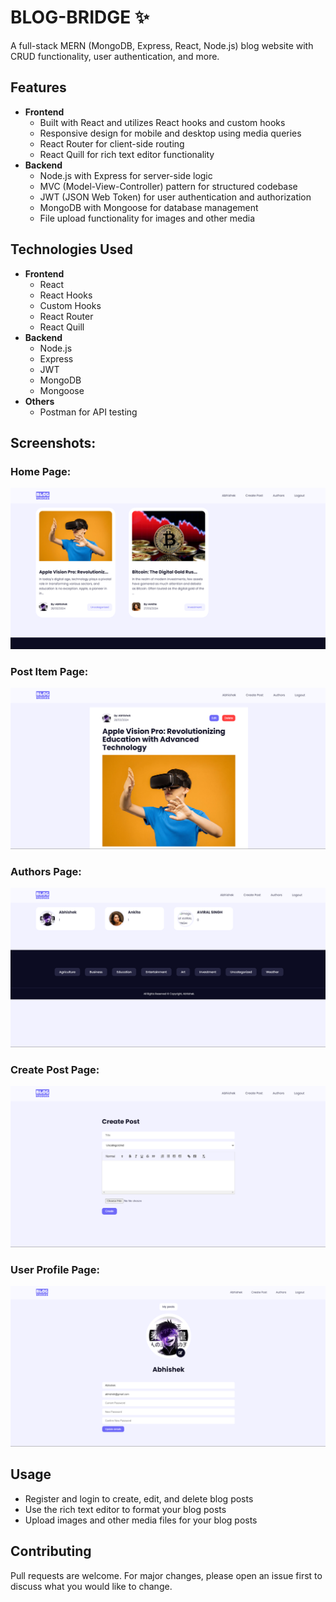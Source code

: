 # BLOG-BRIDGE ✨

A full-stack MERN (MongoDB, Express, React, Node.js) blog website with CRUD functionality, user authentication, and more.

## Features

-   **Frontend**
    -   Built with React and utilizes React hooks and custom hooks
    -   Responsive design for mobile and desktop using media queries
    -   React Router for client-side routing
    -   React Quill for rich text editor functionality
-   **Backend**
    -   Node.js with Express for server-side logic
    -   MVC (Model-View-Controller) pattern for structured codebase
    -   JWT (JSON Web Token) for user authentication and authorization
    -   MongoDB with Mongoose for database management
    -   File upload functionality for images and other media

## Technologies Used

-   **Frontend**
    -   React
    -   React Hooks
    -   Custom Hooks
    -   React Router
    -   React Quill
-   **Backend**
    -   Node.js
    -   Express
    -   JWT
    -   MongoDB
    -   Mongoose
-   **Others**
    -   Postman for API testing

## Screenshots:

### Home Page:

![alt text](client/public/aa1.png)

### Post Item Page:

![alt text](client/public/aa2.png)

### Authors Page:

![alt text](client/public/aa3.png)

### Create Post Page:

![alt text](client/public/aa4.png)

### User Profile Page:

![alt text](client/public/aa5.png)

## Usage

-   Register and login to create, edit, and delete blog posts
-   Use the rich text editor to format your blog posts
-   Upload images and other media files for your blog posts

## Contributing

Pull requests are welcome. For major changes, please open an issue first to discuss what you would like to change.
